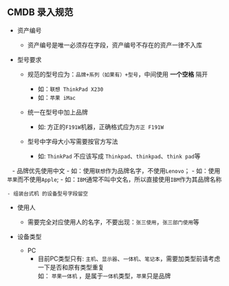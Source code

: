 ## CMDB 录入规范
- 资产编号
    - 资产编号是唯一必须存在字段，资产编号不存在的资产一律不入库
    
- 型号要求
    - 规范的型号应为：`品牌+系列（如果有）+型号`，中间使用 **一个空格** 隔开
        - 如：`联想 ThinkPad X230`
        - 如：`苹果 iMac`
        
    - 统一在型号中加上品牌
        - 如: 方正的`F191W`机器，正确格式应为`方正 F191W`
        
    - 型号中字母大小写需要按官方写法
        - 如: `ThinkPad` 不应该写成 `Thinkpad`、`thinkpad`、`think pad`等
        
    - 品牌优先使用中文
        - 如：使用`联想`作为品牌名字，不使用`Lenovo`；
        - 如：使用`苹果`而不使用`Apple`;
        - 如：`IBM`通常不叫中文名，所以直接使用`IBM`作为其品牌名称
        
    - 组装台式机 的设备型号字段留空
    
- 使用人
    - 需要完全对应使用人的名字，不要出现：`张三使用`，`张三部门使用`等
    
- 设备类型
    - PC
        - 目前PC类型只有: `主机`、`显示器`、`一体机`、`笔记本`，需要加类型前请考虑一下是否和原有类型重复  
            如： `苹果一体机` ，是属于`一体机`类型，`苹果`只是品牌
